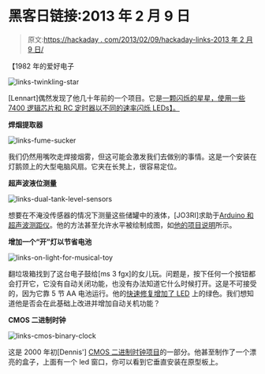 # 黑客日链接:2013 年 2 月 9 日

> 原文:[https://hackaday . com/2013/02/09/hackaday-links-2013 年 2 月 9 日/](https://hackaday.com/2013/02/09/hackaday-links-february-9th-2013/)

【1982 年的爱好电子

![links-twinkling-star](../Images/7bcb5624050a54f290a8239caa17bc80.png)

[Lennart]偶然发现了他几十年前的一个项目。它是[一颗闪烁的星星，使用一些 7400 逻辑芯片和 RC 定时器以不同的速率闪烁 LEDs】。](http://lell.se/hacks/star/)

**焊烟提取器**

![links-fume-sucker](../Images/1b0c376ac1363dcfc5328931034c3fea.png)

我们仍然用嘴吹走焊接烟雾，但这可能会激发我们去做别的事情。这是一个安装在灯鹅颈上的大型电脑风扇。它夹在长凳上，很容易定位。

**超声波液位测量**

![links-dual-tank-level-sensors](../Images/36a0a5c64bc62cb9aaaec8f930bded55.png)

想要在不淹没传感器的情况下测量这些储罐中的液体，[JO3RI]求助于[Arduino 和超声波测距仪](http://www.jo3ri.be/arduino/blogduino/arduinodualtanklevelmeasuringhasbeenupdated)。他的方法甚至允许水平被绘制成图，如[他的项目说明](http://www.instructables.com/id/Arduino-dual-ultrasonic-liquid-level-meter-with-in/)所示。

**增加一个“开”灯以节省电池**

![links-on-light-for-musical-toy](../Images/97947e3cdd80af18360679d178ac8cd1.png)

翻垃圾箱找到了这台电子鼓给[ms 3 fgx]的女儿玩。问题是，按下任何一个按钮都会打开它，它没有自动关闭功能，也没有办法知道它什么时候打开。这是不可接受的，因为它靠 5 节 AA 电池运行。他的[快速修复增加了 LED](http://www.digifail.com/hacks/drumled.shtml) 上的绿色。我们想知道他是否会在此基础上改进并增加自动关机功能？

**CMOS 二进制时钟**

![links-cmos-binary-clock](../Images/8052798b8dca4e8107a25e8bc2b64e20.png)

这是 2000 年初[Dennis'] [CMOS 二进制时钟项目](http://www.projectlocker.ca/otherentry.php?id=4)的一部分。他甚至制作了一个漂亮的盒子，上面有一个 led 窗口，你可以看到它垂直安装在原型板上。